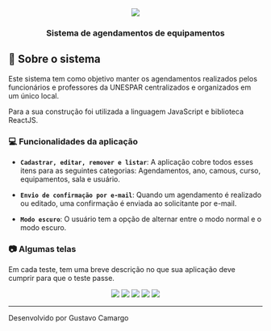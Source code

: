 <div align="center">
  <img src="http://paranagua.unespar.edu.br/menu-de-apoio/identidade-visual/UNESPAR_Paranagua.png" />
</div>

<h3 align="center">
  Sistema de agendamentos de equipamentos
</h3>



## :calendar: Sobre o sistema

Este sistema tem como objetivo manter os agendamentos realizados pelos funcionários e professores da UNESPAR centralizados e organizados em um único local. 

Para a sua construção foi utilizada a linguagem JavaScript e biblioteca ReactJS. 

### :computer: Funcionalidades da aplicação

- **`Cadastrar, editar, remover e listar`**: A aplicação cobre todos esses itens para as seguintes categorias: Agendamentos, ano, camous, curso, equipamentos, sala e usuário.

- **`Envio de confirmação por e-mail`**: Quando um agendamento é realizado ou editado, uma confirmação é enviada ao solicitante por e-mail.

- **`Modo escuro`**: O usuário tem a opção de alternar entre o modo normal e o modo escuro.

### :camera: Algumas telas

Em cada teste, tem uma breve descrição no que sua aplicação deve cumprir para que o teste passe.

<div align="center">
  <img src="https://imgur.com/bbOrgOz.png" />
  <img src="https://imgur.com/8u4xE6d.png" />
  <img src="https://imgur.com/hovpfa6.png" />
  <img src="https://imgur.com/FsrfkwK.png" />
  <img src="https://imgur.com/Hs8UeqU.png" />
</div>

---

Desenvolvido por Gustavo Camargo